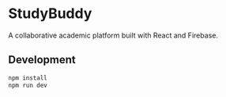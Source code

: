 # StudyBuddy

A collaborative academic platform built with React and Firebase.

## Development

```bash
npm install
npm run dev
```
